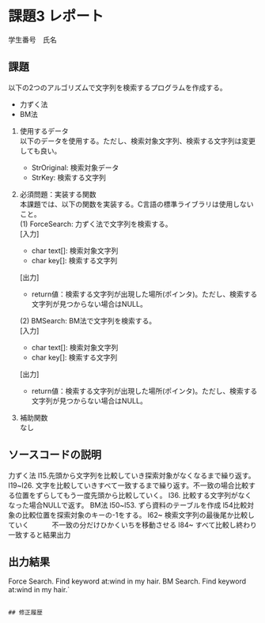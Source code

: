 # 課題3 レポート
学生番号　氏名


## 課題  

以下の2つのアルゴリズムで文字列を検索するプログラムを作成する。  
- 力ずく法
- BM法

1. 使用するデータ  
以下のデータを使用する。ただし、検索対象文字列、検索する文字列は変更しても良い。  
    - StrOriginal: 検索対象データ
    - StrKey: 検索する文字列

2. 必須問題：実装する関数  
本課題では、以下の関数を実装する。C言語の標準ライブラリは使用しないこと。  
    (1) ForceSearch: 力ずく法で文字列を検索する。  
    [入力]  
    - char text[]: 検索対象文字列  
    - char key[]: 検索する文字列  

    [出力]  
    - return値：検索する文字列が出現した場所(ポインタ)。ただし、検索する文字列が見つからない場合はNULL。  

    (2) BMSearch: BM法で文字列を検索する。  
    [入力]  
    - char text[]: 検索対象文字列  
    - char key[]: 検索する文字列  
 
    [出力]  
    - return値：検索する文字列が出現した場所(ポインタ)。ただし、検索する文字列が見つからない場合はNULL。  

3. 補助関数  
なし

## ソースコードの説明
力ずく法
l15.先頭から文字列を比較していき探索対象がなくなるまで繰り返す。
l19~l26. 文字を比較していきすべて一致するまで繰り返す。不一致の場合比較する位置をずらしてもう一度先頭から比較していく。
l36. 比較する文字列がなくなった場合NULLで返す。
BM法
l50~l53. ずら資料のテーブルを作成
l54比較対象の比較位置を探索対象のキーの-1をする。
l62~ 検索文字列の最後尾か比較していく
　　　不一致の分だけひかくいちを移動させる
l84~ すべて比較し終わり一致すると結果出力







## 出力結果
Force Search. Find keyword at:wind in my hair.
BM Search. Find keyword at:wind in my hair.`

```

## 修正履歴

